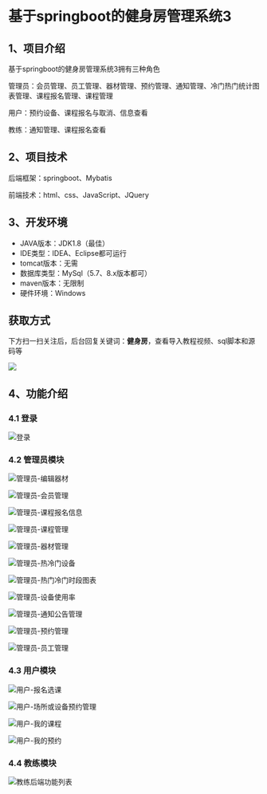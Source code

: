 # 基于springboot的健身房管理系统3



## 1、项目介绍

基于springboot的健身房管理系统3拥有三种角色

管理员：会员管理、员工管理、器材管理、预约管理、通知管理、冷门热门统计图表管理、课程报名管理、课程管理

用户：预约设备、课程报名与取消、信息查看

教练：通知管理、课程报名查看


## 2、项目技术

后端框架：springboot、Mybatis

前端技术：html、css、JavaScript、JQuery

## 3、开发环境

- JAVA版本：JDK1.8（最佳）
- IDE类型：IDEA、Eclipse都可运行
- tomcat版本：无需
- 数据库类型：MySql（5.7、8.x版本都可） 
- maven版本：无限制
- 硬件环境：Windows

## 获取方式

下方扫一扫关注后，后台回复关键词：**健身房**，查看导入教程视频、sql脚本和源码等

 ![](https://www.codeshop.fun/Typora-Images/202205281253739.png)
## 4、功能介绍

### 4.1 登录

![登录](https://www.codeshop.fun/Typora-Images/202311152317776.jpg)

### 4.2 管理员模块

![管理员-编辑器材](https://www.codeshop.fun/Typora-Images/202311152317819.png)

![管理员-会员管理](https://www.codeshop.fun/Typora-Images/202311152317832.jpg)

![管理员-课程报名信息](https://www.codeshop.fun/Typora-Images/202311152317827.jpg)

![管理员-课程管理](https://www.codeshop.fun/Typora-Images/202311152317851.jpg)

![管理员-器材管理](https://www.codeshop.fun/Typora-Images/202311152317870.jpg)

![管理员-热冷门设备](https://www.codeshop.fun/Typora-Images/202311152317880.jpg)

![管理员-热门冷门时段图表](https://www.codeshop.fun/Typora-Images/202311152317157.jpg)

![管理员-设备使用率](https://www.codeshop.fun/Typora-Images/202311152317266.jpg)

![管理员-通知公告管理](https://www.codeshop.fun/Typora-Images/202311152317298.jpg)

![管理员-预约管理](https://www.codeshop.fun/Typora-Images/202311152317432.jpg)

![管理员-员工管理](https://www.codeshop.fun/Typora-Images/202311152317534.jpg)

### 4.3 用户模块

![用户-报名选课](https://www.codeshop.fun/Typora-Images/202311152317208.jpg)

![用户-场所或设备预约管理](https://www.codeshop.fun/Typora-Images/202311152317239.jpg)

![用户-我的课程](https://www.codeshop.fun/Typora-Images/202311152317228.jpg)

![用户-我的预约](https://www.codeshop.fun/Typora-Images/202311152317258.jpg)

### 4.4 教练模块

![教练后端功能列表](https://www.codeshop.fun/Typora-Images/202311152317488.jpg)

